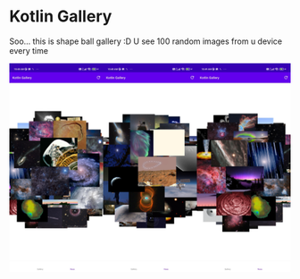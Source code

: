 # Kotlin Gallery
Soo... this is shape ball gallery :D U see 100 random images from u device every time

<img src="https://raw.githubusercontent.com/syorito-hatsuki/KotlinGallery/master/example.jpg"/>
